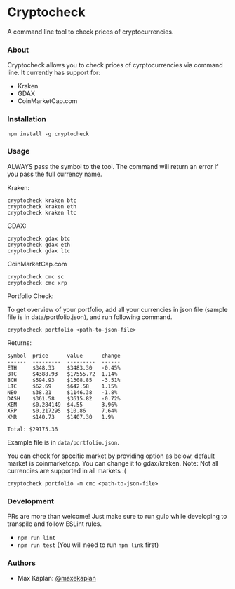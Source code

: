 # Cryptocheck

A command line tool to check prices of cryptocurrencies.

### About

Cryptocheck allows you to check prices of cyrptocurrencies via command line. It currently has support for:

* Kraken
* GDAX
* CoinMarketCap.com

### Installation

```
npm install -g cryptocheck
```

### Usage

ALWAYS pass the symbol to the tool. The command will return an error if you pass the full currency name.

Kraken:

```
cryptocheck kraken btc
cryptocheck kraken eth
cryptocheck kraken ltc
```

GDAX:

```
cryptocheck gdax btc
cryptocheck gdax eth
cryptocheck gdax ltc
```

CoinMarketCap.com
```
cryptocheck cmc sc
cryptocheck cmc xrp
```

Portfolio Check:

To get overview of your portfolio, add all your currencies in json file (sample file is in data/portfolio.json), and run following command.
```
cryptocheck portfolio <path-to-json-file>
```

Returns:

```
symbol  price      value      change
------  ---------  ---------  ------
ETH     $348.33    $3483.30   -0.45%
BTC     $4388.93   $17555.72  1.14%
BCH     $594.93    $1308.85   -3.51%
LTC     $62.69     $642.58    1.15%
NEO     $38.21     $1146.38   -1.8%
DASH    $361.58    $3615.82   -0.72%
XEM     $0.284149  $4.55      3.96%
XRP     $0.217295  $10.86     7.64%
XMR     $140.73    $1407.30   1.9%  

Total: $29175.36
```

Example file is in `data/portfolio.json`.

You can check for specific market by providing option as below, default market is coinmarketcap. You can change it to gdax/kraken. Note: Not all currencies are supported in all markets :(

```    
cryptocheck portfolio -m cmc <path-to-json-file>
```

### Development

PRs are more than welcome! Just make sure to run gulp while developing to transpile and follow ESLint rules.

- `npm run lint`
- `npm run test` (You will need to run `npm link` first)

### Authors

- Max Kaplan: [@maxekaplan](https://twitter.com/maxekaplan)
